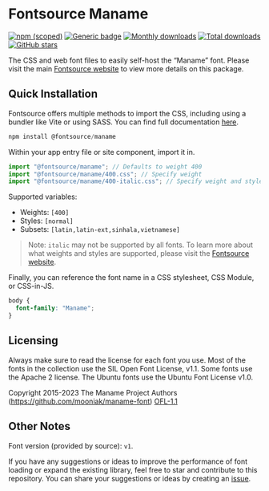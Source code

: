 # Fontsource Maname

[![npm (scoped)](https://img.shields.io/npm/v/@fontsource/maname?color=brightgreen)](https://www.npmjs.com/package/@fontsource/maname) [![Generic badge](https://img.shields.io/badge/fontsource-passing-brightgreen)](https://github.com/fontsource/fontsource) [![Monthly downloads](https://badgen.net/npm/dm/@fontsource/maname)](https://github.com/fontsource/fontsource) [![Total downloads](https://badgen.net/npm/dt/@fontsource/maname)](https://github.com/fontsource/fontsource) [![GitHub stars](https://img.shields.io/github/stars/fontsource/fontsource.svg?style=social&label=Star)](https://github.com/fontsource/fontsource/stargazers)

The CSS and web font files to easily self-host the “Maname” font. Please visit the main [Fontsource website](https://fontsource.org/fonts/maname) to view more details on this package.

## Quick Installation

Fontsource offers multiple methods to import the CSS, including using a bundler like Vite or using SASS. You can find full documentation [here](https://fontsource.org/docs/getting-started/introduction).

```javascript
npm install @fontsource/maname
```

Within your app entry file or site component, import it in.

```javascript
import "@fontsource/maname"; // Defaults to weight 400
import "@fontsource/maname/400.css"; // Specify weight
import "@fontsource/maname/400-italic.css"; // Specify weight and style
```

Supported variables:
- Weights: `[400]`
- Styles: `[normal]`
- Subsets: `[latin,latin-ext,sinhala,vietnamese]`

> Note: `italic` may not be supported by all fonts. To learn more about what weights and styles are supported, please visit the [Fontsource website](https://fontsource.org/fonts/maname).

Finally, you can reference the font name in a CSS stylesheet, CSS Module, or CSS-in-JS.

```css
body {
  font-family: "Maname";
}
```

## Licensing
Always make sure to read the license for each font you use. Most of the fonts in the collection use the SIL Open Font License, v1.1. Some fonts use the Apache 2 license. The Ubuntu fonts use the Ubuntu Font License v1.0.

Copyright 2015-2023 The Maname Project Authors (https://github.com/mooniak/maname-font)
[OFL-1.1](http://scripts.sil.org/OFL)

## Other Notes
Font version (provided by source): `v1`.

If you have any suggestions or ideas to improve the performance of font loading or expand the existing library, feel free to star and contribute to this repository. You can share your suggestions or ideas by creating an [issue](https://github.com/fontsource/fontsource/issues).